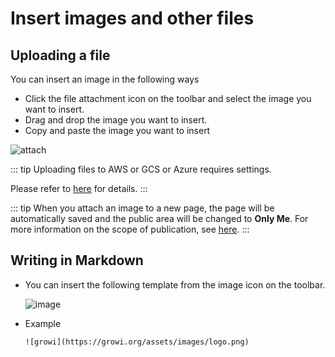 
# Insert images and other files

## Uploading a file

You can insert an image in the following ways

- Click the file attachment icon on the toolbar and select the image you want to insert.
- Drag and drop the image you want to insert.
- Copy and paste the image you want to insert

<img :src="$withBase('/assets/images/attach.png')" alt="attach">

<ContextualBlock context="docs-growi-org">

::: tip
Uploading files to AWS or GCS or Azure requires settings.

Please refer to [here](/en/admin-guide/admin-cookbook/attachment.html) for details.
:::

</ContextualBlock>

::: tip
When you attach an image to a new page, the page will be automatically saved and the public area will be changed to **Only Me**.
For more information on the scope of publication, see [here](/en/guide/features/authority.html).
:::

## Writing in Markdown

- You can insert the following template from the image icon on the toolbar.

  <img :src="$withBase('/assets/images/add_image.png')" alt="image">

- Example

  ```
  ![growi](https://growi.org/assets/images/logo.png)
  ```
